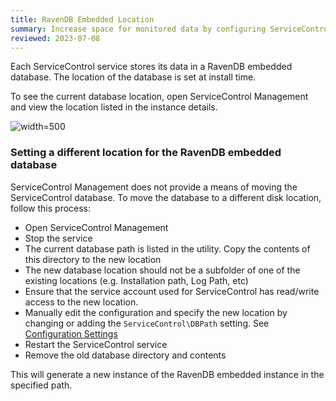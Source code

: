 ```yaml
---
title: RavenDB Embedded Location
summary: Increase space for monitored data by configuring ServiceControl to save data in a location other than the default
reviewed: 2023-07-08
---
```


Each ServiceControl service stores its data in a RavenDB embedded database. The location of the database is set at install time.

To see the current database location, open ServiceControl Management and view the location listed in the instance details.

![](managementutil-instance-datapath.png 'width=500')


### Setting a different location for the RavenDB embedded database

ServiceControl Management does not provide a means of moving the ServiceControl database. To move the database to a different disk location, follow this process:

 * Open ServiceControl Management
 * Stop the service
 * The current database path is listed in the utility. Copy the contents of this directory to the new location
 * The new database location should not be a subfolder of one of the existing locations (e.g. Installation path, Log Path, etc)
 * Ensure that the service account used for ServiceControl has read/write access to the new location.
 * Manually edit the configuration and specify the new location by changing or adding the `ServiceControl\DBPath` setting. See [Configuration Settings](/servicecontrol/servicecontrol-instances/configuration.md)
 * Restart the ServiceControl service
 * Remove the old database directory and contents

This will generate a new instance of the RavenDB embedded instance in the specified path.
